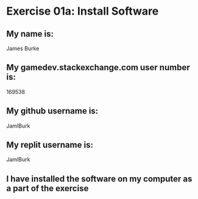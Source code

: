 # Exercise 01a: Install Software

## My name is:
James Burke

## My gamedev.stackexchange.com user number is:
169538

## My github username is:
JamlBurk

## My replit username is:
JamlBurk

## I have installed the software on my computer as a part of the exercise


